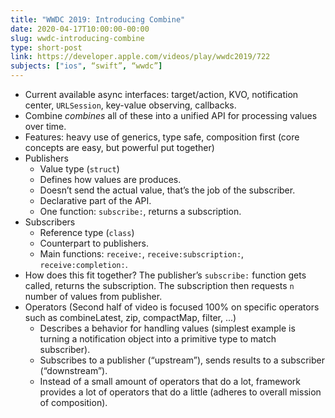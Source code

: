 ```yaml
---
title: "WWDC 2019: Introducing Combine"
date: 2020-04-17T10:00:00-00:00
slug: wwdc-introducing-combine
type: short-post
link: https://developer.apple.com/videos/play/wwdc2019/722
subjects: ["ios", “swift”, “wwdc”]
---
```




* Current available async interfaces: target/action, KVO, notification center, `URLSession`, key-value observing, callbacks.
* Combine _combines_ all of these into a unified API for processing values over time.
* Features: heavy use of generics, type safe, composition first (core concepts are easy, but powerful put together)
* Publishers
    * Value type (`struct`)
    * Defines how values are produces.
    * Doesn’t send the actual value, that’s the job of the subscriber.
    * Declarative part of the API.
    * One function: `subscribe:`, returns a subscription.
* Subscribers
    * Reference type (`class`)
    * Counterpart to publishers.
    * Main functions: `receive:`, `receive:subscription:`, `receive:completion:`.
* How does this fit together? The publisher’s `subscribe:` function gets called, returns the subscription. The subscription then requests `n` number of values from publisher.
* Operators (Second half of video is focused 100% on specific operators such as combineLatest, zip, compactMap, filter, ...)
    * Describes a behavior for handling values (simplest example is turning a notification object into a primitive type to match subscriber).
    * Subscribes to a publisher (“upstream”), sends results to a subscriber (“downstream”).
    * Instead of a small amount of operators that do a lot, framework provides a lot of operators that do a little (adheres to overall mission of composition).